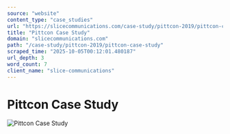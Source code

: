 ```yaml
---
source: "website"
content_type: "case_studies"
url: "https://slicecommunications.com/case-study/pittcon-2019/pittcon-case-study"
title: "Pittcon Case Study"
domain: "slicecommunications.com"
path: "/case-study/pittcon-2019/pittcon-case-study"
scraped_time: "2025-10-05T00:12:01.480187"
url_depth: 3
word_count: 7
client_name: "slice-communications"
---
```


# Pittcon Case Study

![Pittcon Case Study](https://slicecommunications.com/wp-content/uploads/2019/11/Pittcon-Case-Study-pdf-232x300.jpg)